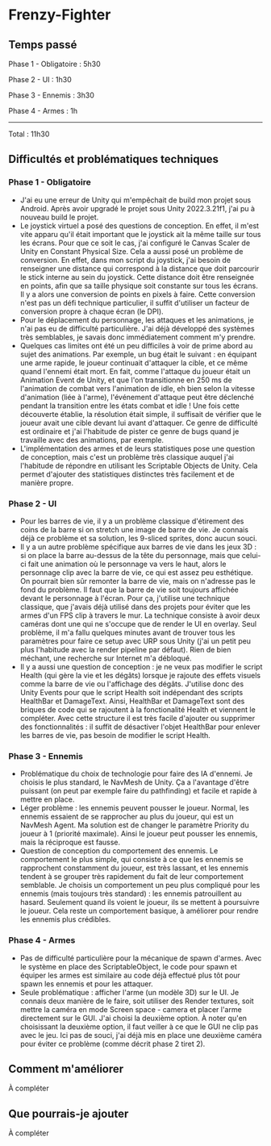 # Frenzy-Fighter

## Temps passé

Phase 1 - Obligatoire : 5h30

Phase 2 - UI : 1h30

Phase 3 - Ennemis : 3h30

Phase 4 - Armes : 1h

-----

Total : 11h30

## Difficultés et problématiques techniques

### Phase 1 - Obligatoire
- J'ai eu une erreur de Unity qui m'empêchait de build mon projet sous Android. Après avoir upgradé le projet sous Unity 2022.3.21f1, j'ai pu à nouveau build le projet.
- Le joystick virtuel a posé des questions de conception. En effet, il m'est vite apparu qu'il était important que le joystick ait la même taille sur tous les écrans. Pour que ce soit le cas, j'ai configuré le Canvas Scaler de Unity en Constant Physical Size. Cela a aussi posé un problème de conversion. En effet, dans mon script du joystick, j'ai besoin de renseigner une distance qui correspond à la distance que doit parcourir le stick interne au sein du joystick. Cette distance doit être renseignée en points, afin que sa taille physique soit constante sur tous les écrans. Il y a alors une conversion de points en pixels à faire. Cette conversion n'est pas un défi technique particulier, il suffit d'utiliser un facteur de conversion propre à chaque écran (le DPI).
- Pour le déplacement du personnage, les attaques et les animations, je n'ai pas eu de difficulté particulière. J'ai déjà développé des systèmes très semblables, je savais donc immédiatement comment m'y prendre.
- Quelques cas limites ont été un peu difficiles à voir de prime abord au sujet des animations. Par exemple, un bug était le suivant : en équipant une arme rapide, le joueur continuait d'attaquer la cible, et ce même quand l'ennemi était mort. En fait, comme l'attaque du joueur était un Animation Event de Unity, et que l'on transitionne en 250 ms de l'animation de combat vers l'animation de idle, eh bien selon la vitesse d'animation (liée à l'arme), l'événement d'attaque peut être déclenché pendant la transition entre les états combat et idle ! Une fois cette découverte établie, la résolution était simple, il suffisait de vérifier que le joueur avait une cible devant lui avant d'attaquer. Ce genre de difficulté est ordinaire et j'ai l'habitude de pister ce genre de bugs quand je travaille avec des animations, par exemple.
- L'implémentation des armes et de leurs statistiques pose une question de conception, mais c'est un problème très classique auquel j'ai l'habitude de répondre en utilisant les Scriptable Objects de Unity. Cela permet d'ajouter des statistiques distinctes très facilement et de manière propre.

### Phase 2 - UI
- Pour les barres de vie, il y a un problème classique d'étirement des coins de la barre si on stretch une image de barre de vie. Je connais déjà ce problème et sa solution, les 9-sliced sprites, donc aucun souci.
- Il y a un autre problème spécifique aux barres de vie dans les jeux 3D : si on place la barre au-dessus de la tête du personnage, mais que celui-ci fait une animation où le personnage va vers le haut, alors le personnage clip avec la barre de vie, ce qui est assez peu esthétique. On pourrait bien sûr remonter la barre de vie, mais on n'adresse pas le fond du problème. Il faut que la barre de vie soit toujours affichée devant le personnage à l'écran. Pour ça, j'utilise une technique classique, que j'avais déjà utilisé dans des projets pour éviter que les armes d'un FPS clip à travers le mur. La technique consiste à avoir deux caméras dont une qui ne s'occupe que de render le UI en overlay. Seul problème, il m'a fallu quelques minutes avant de trouver tous les paramètres pour faire ce setup avec URP sous Unity (j'ai un petit peu plus l'habitude avec la render pipeline par défaut). Rien de bien méchant, une recherche sur Internet m'a débloqué.
- Il y a aussi une question de conception : je ne veux pas modifier le script Health (qui gère la vie et les dégâts) lorsque je rajoute des effets visuels comme la barre de vie ou l'affichage des dégâts. J'utilise donc des Unity Events pour que le script Health soit indépendant des scripts HealthBar et DamageText. Ainsi, HealthBar et DamageText sont des briques de code qui se rajoutent à la fonctionalité Health et viennent le compléter. Avec cette structure il est très facile d'ajouter ou supprimer des fonctionnalités : il suffit de désactiver l'objet HealthBar pour enlever les barres de vie, pas besoin de modifier le script Health.

### Phase 3 - Ennemis
- Problématique du choix de technologie pour faire des IA d'ennemi. Je choisis le plus standard, le NavMesh de Unity. Ça a l'avantage d'être puissant (on peut par exemple faire du pathfinding) et facile et rapide à mettre en place.
- Léger problème : les ennemis peuvent pousser le joueur. Normal, les ennemis essaient de se rapprocher au plus du joueur, qui est un NavMesh Agent. Ma solution est de changer le paramètre Priority du joueur à 1 (priorité maximale). Ainsi le joueur peut pousser les ennemis, mais la réciproque est fausse.
- Question de conception du comportement des ennemis. Le comportement le plus simple, qui consiste à ce que les ennemis se rapprochent constamment du joueur, est très lassant, et les ennemis tendent à se grouper très rapidement du fait de leur comportement semblable. Je choisis un comportement un peu plus compliqué pour les ennemis (mais toujours très standard) : les ennemis patrouillent au hasard. Seulement quand ils voient le joueur, ils se mettent à poursuivre le joueur. Cela reste un comportement basique, à améliorer pour rendre les ennemis plus crédibles.

### Phase 4 - Armes
- Pas de difficulté particulière pour la mécanique de spawn d'armes. Avec le système en place des ScriptableObject, le code pour spawn et équiper les armes est similaire au code déjà effectué plus tôt pour spawn les ennemis et pour les attaquer.
- Seule problématique : afficher l'arme (un modèle 3D) sur le UI. Je connais deux manière de le faire, soit utiliser des Render textures, soit mettre la caméra en mode Screen space - camera et placer l'arme directement sur le GUI. J'ai choisi la deuxième option. À noter qu'en choisissant la deuxième option, il faut veiller à ce que le GUI ne clip pas avec le jeu. Ici pas de souci, j'ai déjà mis en place une deuxième caméra pour éviter ce problème (comme décrit phase 2 tiret 2).

## Comment m'améliorer

À compléter

## Que pourrais-je ajouter

À compléter
